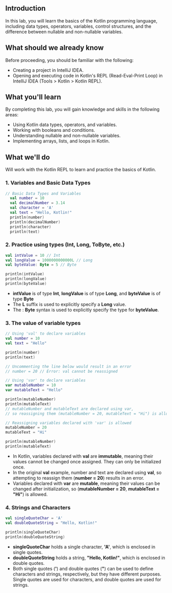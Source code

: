 ## Introduction

In this lab, you will learn the basics of the Kotlin programming language, including data types, operators, variables, control structures, and the difference between nullable and non-nullable variables.

## What should we already know

Before proceeding, you should be familiar with the following:

- Creating a project in IntelliJ IDEA.
- Opening and executing code in Kotlin's REPL (Read-Eval-Print Loop) in IntelliJ IDEA (Tools > Kotlin > Kotlin REPL).

## What you'll learn

By completing this lab, you will gain knowledge and skills in the following areas:

- Using Kotlin data types, operators, and variables.
- Working with booleans and conditions.
- Understanding nullable and non-nullable variables.
- Implementing arrays, lists, and loops in Kotlin.

## What we'll do

Will work with the Kotlin REPL to learn and practice the basics of Kotlin.



### 1. Variables and Basic Data Types
```kotlin
// Basic Data Types and Variables
  val number = 10
  val decimalNumber = 3.14
  val character = 'A'
  val text = "Hello, Kotlin!"
  println(number)
  println(decimalNumber)
  println(character)
  println(text)
 ```

### 2. Practice using types (Int, Long, ToByte, etc.)
```kotlin
val intValue = 10 // Int
val longValue = 1000000000000L // Long
val byteValue: Byte = 5 // Byte

println(intValue)
println(longValue)
println(byteValue)
```
- **intValue** is of type **Int**, **longValue** is of type **Long**, and **byteValue** is of type **Byte**
- The **L** suffix is used to explicitly specify a **Long** value.
- The : **Byte** syntax is used to explicitly specify the type for **byteValue**.




### 3. The value of variable types
```kotlin
// Using 'val' to declare variables
val number = 10
val text = "Hello"

println(number)
println(text)

// Uncommenting the line below would result in an error
// number = 20 // Error: val cannot be reassigned

// Using 'var' to declare variables
var mutableNumber = 10
var mutableText = "Hello"

println(mutableNumber)
println(mutableText)
// mutableNumber and mutableText are declared using var,
// so reassigning them (mutableNumber = 20, mutableText = "Hi") is allowed and does not result in an error.

// Reassigning variables declared with 'var' is allowed
mutableNumber = 20
mutableText = "Hi"

println(mutableNumber)
println(mutableText)

```
- In Kotlin, variables declared with **val** are **immutable**, meaning their values cannot be changed once assigned. They can only be initialized once.
- In the original **val** example, number and text are declared using **val**, so attempting to reassign them (**number = 20**) results in an error.
- Variables declared with **var** are **mutable**, meaning their values can be changed after initialization, so (**mutableNumber = 20**, **mutableText = "Hi"**) is allowed.


### 4. Strings and Characters
```kotlin
val singleQuoteChar = 'A'
val doubleQuoteString = "Hello, Kotlin!"

println(singleQuoteChar)
println(doubleQuoteString)
```
- **singleQuoteChar** holds a single character, **'A'**, which is enclosed in single quotes.
- **doubleQuoteString** holds a string, **"Hello, Kotlin!"**, which is enclosed in double quotes.
- Both single quotes (**'**) and double quotes (**"**) can be used to define characters and strings, respectively, but they have different purposes.
Single quotes are used for characters, and double quotes are used for strings.





